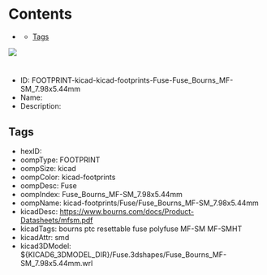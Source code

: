 



Contents
========

* [](#)
	* [Tags](#tags)
  
![][im]
# 

- ID: FOOTPRINT-kicad-kicad-footprints-Fuse-Fuse_Bourns_MF-SM_7.98x5.44mm
- Name: 
- Description: 

## Tags

- hexID: 
- oompType: FOOTPRINT
- oompSize: kicad
- oompColor: kicad-footprints
- oompDesc: Fuse
- oompIndex: Fuse_Bourns_MF-SM_7.98x5.44mm
- oompName: kicad-footprints/Fuse/Fuse_Bourns_MF-SM_7.98x5.44mm
- kicadDesc: https://www.bourns.com/docs/Product-Datasheets/mfsm.pdf
- kicadTags: bourns ptc resettable fuse polyfuse MF-SM MF-SMHT
- kicadAttr: smd
- kicad3DModel: ${KICAD6_3DMODEL_DIR}/Fuse.3dshapes/Fuse_Bourns_MF-SM_7.98x5.44mm.wrl



[im]: image.png
